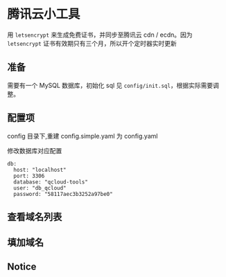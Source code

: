 # 腾讯云小工具

用 `letsencrypt` 来生成免费证书，并同步至腾讯云 cdn / ecdn。因为 `letsencrypt` 证书有效期只有三个月，所以开个定时器实时更新  

## 准备

需要有一个 MySQL 数据库，初始化 sql 见 `config/init.sql`，根据实际需要调整。

## 配置项

config 目录下,重建 config.simple.yaml 为 config.yaml

修改数据库对应配置

```
db:
  host: "localhost"
  port: 3306
  database: "qcloud-tools"
  user: "db_qcloud"
  password: "58117aec3b3252a97be0"

```

## 查看域名列表


## 填加域名

## Notice